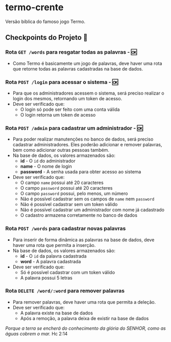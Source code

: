 # termo-crente
Versão bíblica do famoso jogo Termo.

## Checkpoints do Projeto 🚀

### Rota `GET /words` para resgatar todas as palavras - 🆗

 - Como Termo é basicamente um jogo de palavras, deve haver uma rota que retorne todas as palavras cadastradas na base de dados.

### Rota `POST /login` para acessar o sistema - 🆗

 - Para que os administradores acessem o sistema, será preciso realizar o login dos mesmos, retornando um token de acesso.
 - Deve ser verificado que:
   - O login só pode ser feito com uma conta válida
   - O login retorna um token de acesso

### Rota `POST /admin` para cadastrar um administrador - 🆗

 - Para poder realizar manutenções no banco de dados, será preciso cadastrar administradores. Eles poderão adicionar e remover palavras, bem como adicionar outras pessoas também.
 - Na base de dados, os valores armazenados são:
   - **id** - O `id` do administrador
   - **name** - O nome de login
   - **password** - A senha usada para obter acesso ao sistema
 - Deve ser verificado que:
   - O campo `name` possui até 20 caracteres
   - O campo `password` possui até 20 caracteres
   - O campo `password` possui, pelo menos, um número
   - Não é possível cadastrar sem os campos de `name` nem `password`
   - Não é possível cadastrar sem um token válido
   - Não é possível cadastrar um administrador com nome já cadastrado
   - O cadastro armazena corretamente no banco de dados

### Rota `POST /words` para cadastrar novas palavras

 - Para inserir de forma dinâmica as palavras na base de dados, deve haver uma rota que permita a inserção.
 - Na base de dados, os valores armazenados são:
   - **id** - O `id` da palavra cadastrada
   - **word** - A palavra cadastrada
 - Deve ser verificado que:
   - Só é possível cadastrar com um token válido
   - A palavra possui 5 letras

### Rota `DELETE /word/:word` para remover palavras

 - Para remover palavras, deve haver uma rota que permita a deleção.
 - Deve ser verificado que:
   - A palavra existe na base de dados
   - Após a remoção, a palavra deixa de existir na base de dados

_Porque a terra se encherá do conhecimento da glória do SENHOR, como as águas cobrem o mar._ Hc 2:14
